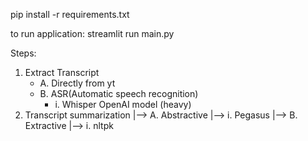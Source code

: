 pip install -r requirements.txt

to run application:
streamlit run main.py

Steps:
1. Extract Transcript
    - A. Directly from yt
    - B. ASR(Automatic speech recognition)
        - i. Whisper OpenAI model (heavy)
2. Transcript summarization
    |--> A. Abstractive
        |--> i. Pegasus
    |--> B. Extractive
        |--> i. nltpk



    